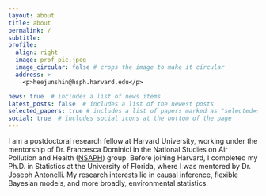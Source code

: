 ```yaml
---
layout: about
title: about
permalink: /
subtitle:
profile:
  align: right
  image: prof_pic.jpeg
  image_circular: false # crops the image to make it circular
  address: >
    <p>heejunshin@hsph.harvard.edu</p>

news: true  # includes a list of news items
latest_posts: false  # includes a list of the newest posts
selected_papers: true # includes a list of papers marked as "selected={true}"
social: true  # includes social icons at the bottom of the page
---
```


I am a postdoctoral research fellow at Harvard University, working under the mentorship of Dr. Francesca Dominici in the National Studies on Air Pollution and Health ([NSAPH](https://www.hsph.harvard.edu/nsaph/')) group. Before joining Harvard, I completed my Ph.D. in Statistics at the University of Florida, where I was mentored by Dr. Joseph Antonelli. My research interests lie in causal inference, flexible Bayesian models, and more broadly, environmental statistics.

